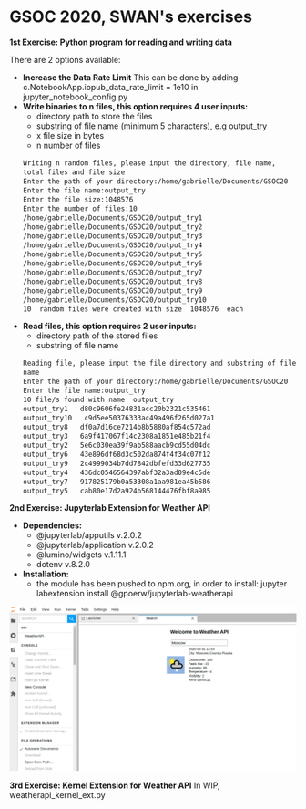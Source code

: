 # GSOC 2020, SWAN's exercises

**1st Exercise: Python program for reading and writing data**

There are 2 options available:
- **Increase the Data Rate Limit**
   This can be done by adding c.NotebookApp.iopub_data_rate_limit = 1e10 in jupyter_notebook_config.py 
- **Write binaries to n files, this option requires 4 user inputs:**
    * directory path to store the files
    * substring of file name (minimum 5 characters), e.g output_try
    * x file size in bytes
    * n number of files
    ```shell
    Writing n random files, please input the directory, file name, total files and file size
    Enter the path of your directory:/home/gabrielle/Documents/GSOC20
    Enter the file name:output_try
    Enter the file size:1048576
    Enter the number of files:10
    /home/gabrielle/Documents/GSOC20/output_try1
    /home/gabrielle/Documents/GSOC20/output_try2
    /home/gabrielle/Documents/GSOC20/output_try3
    /home/gabrielle/Documents/GSOC20/output_try4
    /home/gabrielle/Documents/GSOC20/output_try5
    /home/gabrielle/Documents/GSOC20/output_try6
    /home/gabrielle/Documents/GSOC20/output_try7
    /home/gabrielle/Documents/GSOC20/output_try8
    /home/gabrielle/Documents/GSOC20/output_try9
    /home/gabrielle/Documents/GSOC20/output_try10
    10  random files were created with size  1048576  each
    ```
- **Read files, this option requires 2 user inputs:**
  * directory path of the stored files
  * substring of file name
  ```shell
  Reading file, please input the file directory and substring of file name
  Enter the path of your directory:/home/gabrielle/Documents/GSOC20
  Enter the file name:output_try
  10 file/s found with name  output_try
  output_try1   d80c9606fe24831acc20b2321c535461
  output_try10   c9d5ee50376333ac49a496f265d027a1
  output_try8   df0a7d16ce7214b8b5880af854c572ad
  output_try3   6a9f417067f14c2308a1851e485b21f4
  output_try2   5e6c030ea39f9ab588aacb9cd55d04dc
  output_try6   43e896df68d3c502da874f4f34c07f12
  output_try9   2c4999034b7dd7842dbfefd33d627735
  output_try4   436dc0546564397abf32a3ad09e4c5de
  output_try7   917825179b0a53308a1aa981ea45b586
  output_try5   cab80e17d2a924b568144476fbf8a985
  ```
**2nd Exercise: Jupyterlab Extension for Weather API**
 - **Dependencies:**
   * @jupyterlab/apputils v.2.0.2
   * @jupyterlab/application v.2.0.2
   * @lumino/widgets v.1.11.1
   * dotenv v.8.2.0
 - **Installation:**
   * the module has been pushed to npm.org, in order to install: jupyter labextension install @gpoerw/jupyterlab-weatherapi

 ![screenshot.png](figures/extension_screenshot.png "screenshot.png")
 
**3rd Exercise: Kernel Extension for Weather API**
  In WIP, weatherapi_kernel_ext.py
  

